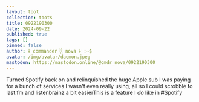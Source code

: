 ```yaml
---
layout: toot
collection: toots
title: 0922190300
date: 2024-09-22
published: true
tags: []
pinned: false
author: ⸸ commander ░ nova ⸸ :~$
avatar: /img/avatar/daemon.jpeg
mastodon: https://mastodon.online/@cmdr_nova/0922190300
---
```


Turned Spotify back on and relinquished the huge Apple sub I was paying for a bunch of services I wasn't even really using, all so I could scrobble to last.fm and listenbrainz a bit easierThis is a feature I _do_ like in #Spotify
